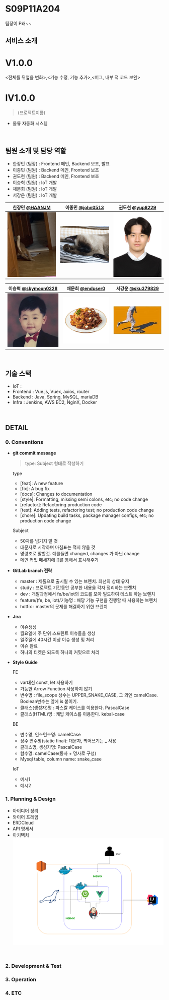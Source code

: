 # S09P11A204

팀장이 P래~~

## 서비스 소개

# V1.0.0

<전체를 뒤엎을 변화>,<기능 수정, 기능 추가>,<버그, 내부 적 코드 보완>

# IV1.0.0

> (프로젝트이름)

- 물류 자동화 시스템

<br>

## 팀원 소개 및 담당 역할

- 한장민 (팀장) : Frontend 메인, Backend 보조, 발표
- 이종민 (팀원) : Backend 메인, Frontend 보조
- 권도현 (팀원) : Backend 메인, Frontend 보조
- 이승혁 (팀원) : IoT 개발
- 채문희 (팀원) : IoT 개발
- 서강운 (팀원) : IoT 개발

| 한장민 [@HAANJM](https://github.com/HAANJM)                     | 이종민 [@john0513](https://github.com/john0513) | 권도현 [@yup8229](https://github.com/yup8229)          |
| --------------------------------------------------------------- | ----------------------------------------------- | ------------------------------------------------------ |
| <img width="200" src="ProfileImage/TalkMedia_i_04zl50.jpg.jpg"> | <img width="200" src="ProfileImage/사진.jpg">   | <img width="200" src="ProfileImage/Profile.jpg"> |

| 이승혁 [@skymoon0228](https://github.com/skymoon0228)                                                  | 채문희 [@enduser0](https://github.com/enduser0)     | 서강운 [@sku379829](https://github.com/sku379829) |
| ------------------------------------------------------------------------------------------------------ | --------------------------------------------------- | ------------------------------------------------- |
| <img width="200" src="ProfileImage/rn_image_picker_lib_temp_d1e9d437-9140-4a68-8f2c-e5deec619257.jpg"> | <img width="200" src="ProfileImage/반반무마니.png"> | <img width="200" src="ProfileImage/skate.jpg">    |

<br>

## 기술 스택

- IoT :
- Frontend : Vue.js, Vuex, axios, router
- Backend : Java, Spring, MySQL, mariaDB
- Infra : Jenkins, AWS EC2, NginX, Docker

<br>

## DETAIL

### 0. Conventions

- **git commit message**

  > type: Subject 형태로 작성하기

  type

  - [feat]: A new feature
  - [fix]: A bug fix
  - [docs]: Changes to documentation
  - [style]: Formatting, missing semi colons, etc; no code change
  - [refactor]: Refactoring production code
  - [test]: Adding tests, refactoring test; no production code change
  - [chore]: Updating build tasks, package manager configs, etc; no production code change

  Subject

  - 50자를 넘기지 말 것
  - 대문자로 시작하며 마침표는 적지 않을 것
  - 명령조로 말할것. 예를들면 changed, changes 가 아닌 change
  - 메인 커밋 메세지에 []를 통해서 표시해주기

- **GitLab branch 전략**

  - master : 제품으로 출시될 수 있는 브렌치. 최선의 상태 유지
  - study : 프로젝트 기간동안 공부한 내용을 각자 정리하는 브렌치
  - dev : 개발과정에서 fe/be/iot의 코드를 모아 빌드하여 테스트 하는 브렌치
  - feature/(fe, be, iot)/기능명 : 해당 기능 구현을 진행할 때 사용하는 브렌치
  - hotfix : master의 문제를 해결하기 위한 브렌치

- **Jira**

  - 이슈생성
  - 월요일에 주 단위 스프린트 이슈들을 생성
  - 일주일에 40시간 이상 이슈 생성 및 처리
  - 이슈 완료
  - 하나의 티켓은 되도록 하나의 커밋으로 처리

- **Style Guide**

  FE

  - var대신 const, let 사용하기
  - 가능한 Arrow Function 사용하지 않기
  - 변수명 : file_scope 상수는 UPPER_SNAKE_CASE, 그 외엔 camelCase. Boolean변수는 앞에 is 붙이기.
  - 클래스(생성자)명 : 파스칼 케이스를 이용한다. PascalCase
  - 클래스(HTML)명 : 케밥 케이스를 이용한다. kebal-case

  BE

  - 변수명, 인스턴스명: camelCase
  - 상수 변수명(static final): 대문자, 띄어쓰기는 \_ 사용
  - 클래스명, 생성자명: PascalCase
  - 함수명: camelCase(동사 + 명사로 구성)
  - Mysql table, column name: snake_case

  IoT

  - 예시1
  - 예시2

### 1. Planning & Design

- 아이디어 정리
- 와이어 프레임
- ERDCloud
- API 명세서
- 아키텍처
  <img src="ProfileImage/아키텍처.drawio.png">

<br>

### 2. Development & Test

### 3. Operation

### 4. ETC

